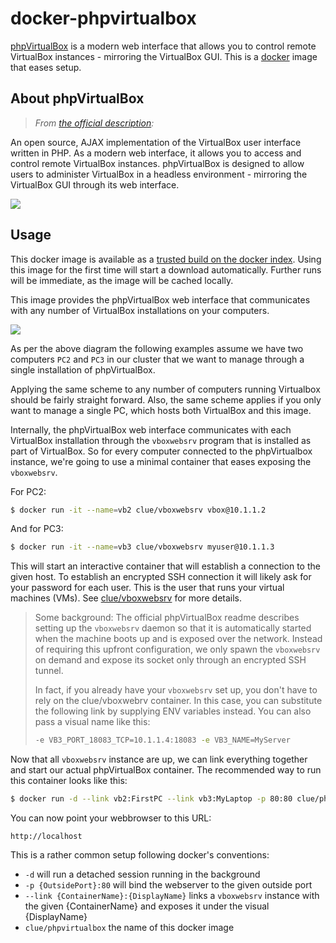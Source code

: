# docker-phpvirtualbox

[phpVirtualBox](http://sourceforge.net/projects/phpvirtualbox/) is a modern web interface that allows
you to control remote VirtualBox instances - mirroring the VirtualBox GUI.
This is a [docker](https://www.docker.io) image that eases setup.

## About phpVirtualBox

> *From [the official description](http://sourceforge.net/projects/phpvirtualbox/):*

An open source, AJAX implementation of the VirtualBox user interface written in PHP.
As a modern web interface, it allows you to access and control remote VirtualBox instances.
phpVirtualBox is designed to allow users to administer VirtualBox in a headless
environment - mirroring the VirtualBox GUI through its web interface.

![](http://a.fsdn.com/con/app/proj/phpvirtualbox/screenshots/phpvb1.png)

## Usage

This docker image is available as a [trusted build on the docker index](https://index.docker.io/u/clue/phpvirtualbox/).
Using this image for the first time will start a download automatically.
Further runs will be immediate, as the image will be cached locally.

This image provides the phpVirtualBox web interface that communicates with any
number of VirtualBox installations on your computers.

![](https://cloud.githubusercontent.com/assets/776829/3137332/d8500a54-e850-11e3-921d-479d43c9c80a.png)

As per the above diagram the following examples assume we have two computers `PC2` and `PC3`
in our cluster that we want to manage through a single installation of phpVirtualBox.

Applying the same scheme to any number of computers running Virtualbox should be fairly straight forward.
Also, the same scheme applies if you only want to manage a single PC, which hosts both VirtualBox and
this image.

Internally, the phpVirtualBox web interface communicates with each VirtualBox installation through the
`vboxwebsrv` program that is installed as part of VirtualBox.
So for every computer connected to the phpVirtualbox instance, we're going to use a minimal container
that eases exposing the `vboxwebsrv`.

For PC2:

```bash
$ docker run -it --name=vb2 clue/vboxwebsrv vbox@10.1.1.2
```

And for PC3:

```bash
$ docker run -it --name=vb3 clue/vboxwebsrv myuser@10.1.1.3
```

This will start an interactive container that will establish a connection to the given host.
To establish an encrypted SSH connection it will likely ask for your password for each user. This is the user that runs your virtual machines (VMs). See [clue/vboxwebsrv](https://github.com/clue/docker-vboxwebsrv) for more details.

> Some background: The official phpVirtualBox readme describes setting up the `vboxwebsrv` daemon so
> that it is automatically started when the machine boots up and is exposed over the network.
> Instead of requiring this upfront configuration, we only spawn the `vboxwebsrv` on demand
> and expose its socket only through an encrypted SSH tunnel.
>
> In fact, if you already have your `vboxwebsrv` set up, you don't have to rely on
> the clue/vboxwebrv container. In this case, you can substitute the following link by
> supplying ENV variables instead. You can also pass a visual name like this:
>
> ```bash
> -e VB3_PORT_18083_TCP=10.1.1.4:18083 -e VB3_NAME=MyServer
> ```

Now that all `vboxwebsrv` instance are up, we can link everything together and start our actual phpVirtualBox container.
The recommended way to run this container looks like this:

```bash
$ docker run -d --link vb2:FirstPC --link vb3:MyLaptop -p 80:80 clue/phpvirtualbox
```

You can now point your webbrowser to this URL:

```
http://localhost
```

This is a rather common setup following docker's conventions:

* `-d` will run a detached session running in the background
* `-p {OutsidePort}:80` will bind the webserver to the given outside port
* `--link {ContainerName}:{DisplayName}` links a `vboxwebsrv` instance with the given {ContainerName} and exposes it under the visual {DisplayName}
* `clue/phpvirtualbox` the name of this docker image
